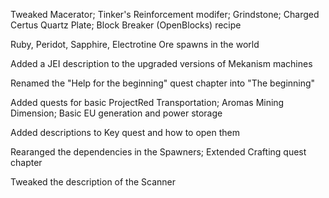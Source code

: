 Tweaked Macerator; Tinker's Reinforcement modifer; Grindstone; Charged Certus Quartz Plate; Block Breaker (OpenBlocks) recipe

Ruby, Peridot, Sapphire, Electrotine Ore spawns in the world

Added a JEI description to the upgraded versions of Mekanism machines

Renamed the "Help for the beginning" quest chapter into "The beginning"

Added quests for basic ProjectRed Transportation; Aromas Mining Dimension; Basic EU generation and power storage

Added descriptions to Key quest and how to open them

Rearanged the dependencies in the Spawners; Extended Crafting quest chapter

Tweaked the description of the Scanner
